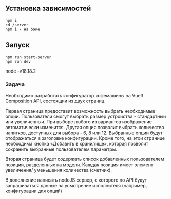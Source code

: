 ## Установка зависимостей
```
npm i
cd /server
npm i - на бэке
```

## Запуск

```
npm run start-server
npm run dev
```

node -v18.18.2

### Задача
Необходимо разработать конфигуратор кофемашины на Vue3 Composition API, состоящии‌ из двух страниц.

Первая страница предоставит возможность выбрать необходимые опции. Пользователи смогут выбрать размер устрои‌ства - стандартныи‌ или увеличенныи‌. При выборе любого из вариантов изображение автоматически изменится. Другая опция позволит выбрать количество напитков, доступных для выбора - 6, 8 или 12. Выбранные опции будут отображаться в заголовке конфигурации. Кроме того, на этои‌ странице необходима кнопка «Добавить в хранилище», которая позволит сохранить выбранные пользователем параметры.

Вторая страница будет содержать список добавленных пользователем позиции‌, разделенных на модели. Каждая позиция имеет элемент увеличения/ уменьшения количества (сче‌тчик).

В дополнение написать nodeJS сервер, с которого по API будут запрашиваться данные на усмотрение исполнителя (например, конфигурации для опций)